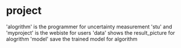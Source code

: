 # project
'alogrithm' is the programmer for uncertainty measurement
'stu' and 'myproject' is the webiste for users
'data' shows the result_picture for alogrithm
'model' save the trained model for algorithm
